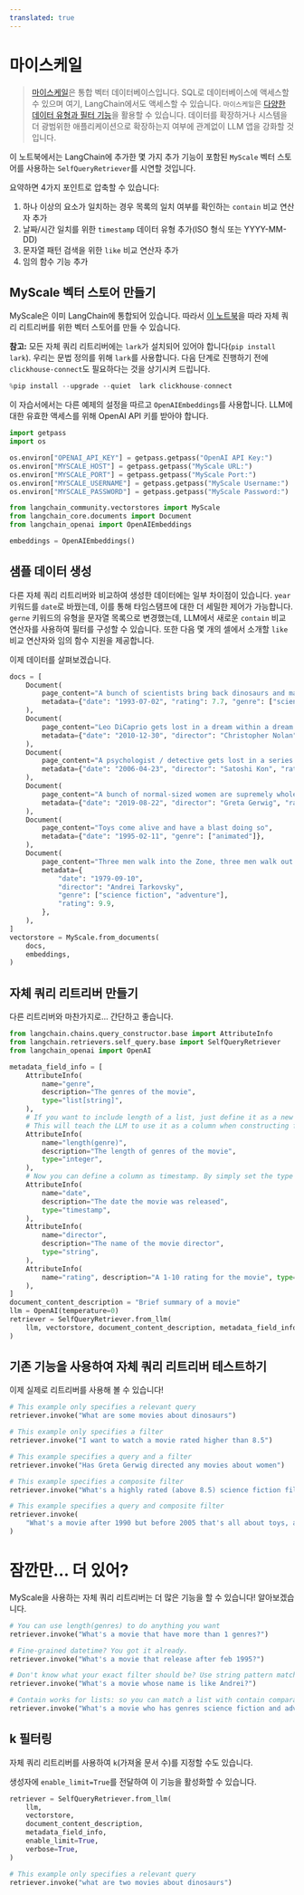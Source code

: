 ```yaml
---
translated: true
---
```


# 마이스케일

>[마이스케일](https://docs.myscale.com/en/)은 통합 벡터 데이터베이스입니다. SQL로 데이터베이스에 액세스할 수 있으며 여기, LangChain에서도 액세스할 수 있습니다.
>`마이스케일`은 [다양한 데이터 유형과 필터 기능](https://blog.myscale.com/2023/06/06/why-integrated-database-solution-can-boost-your-llm-apps/#filter-on-anything-without-constraints)을 활용할 수 있습니다. 데이터를 확장하거나 시스템을 더 광범위한 애플리케이션으로 확장하는지 여부에 관계없이 LLM 앱을 강화할 것입니다.

이 노트북에서는 LangChain에 추가한 몇 가지 추가 기능이 포함된 `MyScale` 벡터 스토어를 사용하는 `SelfQueryRetriever`를 시연할 것입니다.

요약하면 4가지 포인트로 압축할 수 있습니다:
1. 하나 이상의 요소가 일치하는 경우 목록의 일치 여부를 확인하는 `contain` 비교 연산자 추가
2. 날짜/시간 일치를 위한 `timestamp` 데이터 유형 추가(ISO 형식 또는 YYYY-MM-DD)
3. 문자열 패턴 검색을 위한 `like` 비교 연산자 추가
4. 임의 함수 기능 추가

## MyScale 벡터 스토어 만들기

MyScale은 이미 LangChain에 통합되어 있습니다. 따라서 [이 노트북](/docs/integrations/vectorstores/myscale)을 따라 자체 쿼리 리트리버를 위한 벡터 스토어를 만들 수 있습니다.

**참고:** 모든 자체 쿼리 리트리버에는 `lark`가 설치되어 있어야 합니다(`pip install lark`). 우리는 문법 정의를 위해 `lark`를 사용합니다. 다음 단계로 진행하기 전에 `clickhouse-connect`도 필요하다는 것을 상기시켜 드립니다.

```python
%pip install --upgrade --quiet  lark clickhouse-connect
```

이 자습서에서는 다른 예제의 설정을 따르고 `OpenAIEmbeddings`를 사용합니다. LLM에 대한 유효한 액세스를 위해 OpenAI API 키를 받아야 합니다.

```python
import getpass
import os

os.environ["OPENAI_API_KEY"] = getpass.getpass("OpenAI API Key:")
os.environ["MYSCALE_HOST"] = getpass.getpass("MyScale URL:")
os.environ["MYSCALE_PORT"] = getpass.getpass("MyScale Port:")
os.environ["MYSCALE_USERNAME"] = getpass.getpass("MyScale Username:")
os.environ["MYSCALE_PASSWORD"] = getpass.getpass("MyScale Password:")
```

```python
from langchain_community.vectorstores import MyScale
from langchain_core.documents import Document
from langchain_openai import OpenAIEmbeddings

embeddings = OpenAIEmbeddings()
```

## 샘플 데이터 생성

다른 자체 쿼리 리트리버와 비교하여 생성한 데이터에는 일부 차이점이 있습니다. `year` 키워드를 `date`로 바꿨는데, 이를 통해 타임스탬프에 대한 더 세밀한 제어가 가능합니다. `gerne` 키워드의 유형을 문자열 목록으로 변경했는데, LLM에서 새로운 `contain` 비교 연산자를 사용하여 필터를 구성할 수 있습니다. 또한 다음 몇 개의 셀에서 소개할 `like` 비교 연산자와 임의 함수 지원을 제공합니다.

이제 데이터를 살펴보겠습니다.

```python
docs = [
    Document(
        page_content="A bunch of scientists bring back dinosaurs and mayhem breaks loose",
        metadata={"date": "1993-07-02", "rating": 7.7, "genre": ["science fiction"]},
    ),
    Document(
        page_content="Leo DiCaprio gets lost in a dream within a dream within a dream within a ...",
        metadata={"date": "2010-12-30", "director": "Christopher Nolan", "rating": 8.2},
    ),
    Document(
        page_content="A psychologist / detective gets lost in a series of dreams within dreams within dreams and Inception reused the idea",
        metadata={"date": "2006-04-23", "director": "Satoshi Kon", "rating": 8.6},
    ),
    Document(
        page_content="A bunch of normal-sized women are supremely wholesome and some men pine after them",
        metadata={"date": "2019-08-22", "director": "Greta Gerwig", "rating": 8.3},
    ),
    Document(
        page_content="Toys come alive and have a blast doing so",
        metadata={"date": "1995-02-11", "genre": ["animated"]},
    ),
    Document(
        page_content="Three men walk into the Zone, three men walk out of the Zone",
        metadata={
            "date": "1979-09-10",
            "director": "Andrei Tarkovsky",
            "genre": ["science fiction", "adventure"],
            "rating": 9.9,
        },
    ),
]
vectorstore = MyScale.from_documents(
    docs,
    embeddings,
)
```

## 자체 쿼리 리트리버 만들기

다른 리트리버와 마찬가지로... 간단하고 좋습니다.

```python
from langchain.chains.query_constructor.base import AttributeInfo
from langchain.retrievers.self_query.base import SelfQueryRetriever
from langchain_openai import OpenAI

metadata_field_info = [
    AttributeInfo(
        name="genre",
        description="The genres of the movie",
        type="list[string]",
    ),
    # If you want to include length of a list, just define it as a new column
    # This will teach the LLM to use it as a column when constructing filter.
    AttributeInfo(
        name="length(genre)",
        description="The length of genres of the movie",
        type="integer",
    ),
    # Now you can define a column as timestamp. By simply set the type to timestamp.
    AttributeInfo(
        name="date",
        description="The date the movie was released",
        type="timestamp",
    ),
    AttributeInfo(
        name="director",
        description="The name of the movie director",
        type="string",
    ),
    AttributeInfo(
        name="rating", description="A 1-10 rating for the movie", type="float"
    ),
]
document_content_description = "Brief summary of a movie"
llm = OpenAI(temperature=0)
retriever = SelfQueryRetriever.from_llm(
    llm, vectorstore, document_content_description, metadata_field_info, verbose=True
)
```

## 기존 기능을 사용하여 자체 쿼리 리트리버 테스트하기

이제 실제로 리트리버를 사용해 볼 수 있습니다!

```python
# This example only specifies a relevant query
retriever.invoke("What are some movies about dinosaurs")
```

```python
# This example only specifies a filter
retriever.invoke("I want to watch a movie rated higher than 8.5")
```

```python
# This example specifies a query and a filter
retriever.invoke("Has Greta Gerwig directed any movies about women")
```

```python
# This example specifies a composite filter
retriever.invoke("What's a highly rated (above 8.5) science fiction film?")
```

```python
# This example specifies a query and composite filter
retriever.invoke(
    "What's a movie after 1990 but before 2005 that's all about toys, and preferably is animated"
)
```

# 잠깐만... 더 있어?

MyScale을 사용하는 자체 쿼리 리트리버는 더 많은 기능을 할 수 있습니다! 알아보겠습니다.

```python
# You can use length(genres) to do anything you want
retriever.invoke("What's a movie that have more than 1 genres?")
```

```python
# Fine-grained datetime? You got it already.
retriever.invoke("What's a movie that release after feb 1995?")
```

```python
# Don't know what your exact filter should be? Use string pattern match!
retriever.invoke("What's a movie whose name is like Andrei?")
```

```python
# Contain works for lists: so you can match a list with contain comparator!
retriever.invoke("What's a movie who has genres science fiction and adventure?")
```

## k 필터링

자체 쿼리 리트리버를 사용하여 `k`(가져올 문서 수)를 지정할 수도 있습니다.

생성자에 `enable_limit=True`를 전달하여 이 기능을 활성화할 수 있습니다.

```python
retriever = SelfQueryRetriever.from_llm(
    llm,
    vectorstore,
    document_content_description,
    metadata_field_info,
    enable_limit=True,
    verbose=True,
)
```

```python
# This example only specifies a relevant query
retriever.invoke("what are two movies about dinosaurs")
```
